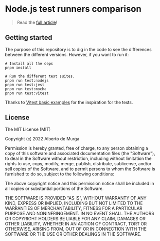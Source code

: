 # Node.js test runners comparison
> Read the [full article](https://threkk.medium.com/i-tested-the-node-js-test-runner-so-you-dont-have-to-958b11db46ef)!

## Getting started
The purpose of this repository is to dig in the code to see the differences between the different versions. However, if you want to run it:
```
# Install all the deps
pnpm install

# Run the different test suites.
pnpm run test:nodejs
pnpm run test:jest
pnpm run test:mocha
pnpm run test:vitest
```

Thanks to [Vitest basic examples](https://github.com/vitest-dev/vitest/tree/main/examples/basic) for the inspiration for the tests.

## License
The MIT License (MIT)

Copyright (c) 2022 Alberto de Murga

Permission is hereby granted, free of charge, to any person obtaining a copy
of this software and associated documentation files (the "Software"), to deal
in the Software without restriction, including without limitation the rights
to use, copy, modify, merge, publish, distribute, sublicense, and/or sell
copies of the Software, and to permit persons to whom the Software is
furnished to do so, subject to the following conditions:

The above copyright notice and this permission notice shall be included in all
copies or substantial portions of the Software.

THE SOFTWARE IS PROVIDED "AS IS", WITHOUT WARRANTY OF ANY KIND, EXPRESS OR
IMPLIED, INCLUDING BUT NOT LIMITED TO THE WARRANTIES OF MERCHANTABILITY,
FITNESS FOR A PARTICULAR PURPOSE AND NONINFRINGEMENT. IN NO EVENT SHALL THE
AUTHORS OR COPYRIGHT HOLDERS BE LIABLE FOR ANY CLAIM, DAMAGES OR OTHER
LIABILITY, WHETHER IN AN ACTION OF CONTRACT, TORT OR OTHERWISE, ARISING FROM,
OUT OF OR IN CONNECTION WITH THE SOFTWARE OR THE USE OR OTHER DEALINGS IN THE
SOFTWARE.
